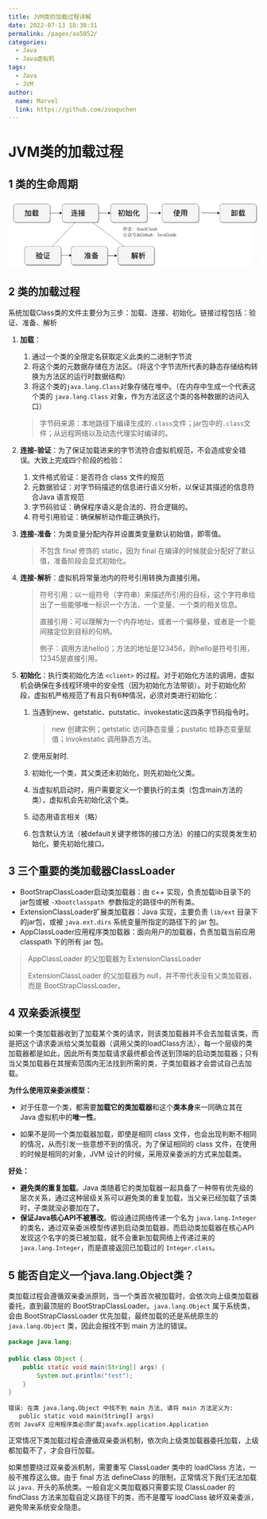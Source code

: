 ```yaml
---
title: JVM类的加载过程详解
date: 2022-07-13 18:30:31
permalink: /pages/aa5052/
categories:
  - Java
  - Java虚拟机
tags:
  - Java
  - JVM
author: 
  name: Marvel
  link: https://github.com/zouquchen
---
```

# JVM类的加载过程

## 1 类的生命周期

<img src="https://raw.githubusercontent.com/zouquchen/Images/main/imgs/%E7%B1%BB%E7%9A%84%E7%94%9F%E5%91%BD%E5%91%A8%E6%9C%9F.png" alt="image-20220304184144243" style="zoom: 67%;" />

## 2 类的加载过程

系统加载Class类的文件主要分为三步：加载、连接、初始化。链接过程包括：验证、准备、解析

1. **加载**：

   1. 通过一个类的全限定名获取定义此类的二进制字节流
   2. 将这个类的元数据存储在方法区。（将这个字节流所代表的静态存储结构转换为方法区的运行时数据结构）
   3. 将这个类的`java.lang.Class`对象存储在堆中。（在内存中生成一个代表这个类的 `java.lang.Class` 对象，作为方法区这个类的各种数据的访问入口）

   > 字节码来源：本地路径下编译生成的`.class`文件；jar包中的`.class`文件；从远程网络以及动态代理实时编译的。

2. **连接-验证**：为了保证加载进来的字节流符合虚拟机规范，不会造成安全错误。大致上完成四个阶段的检验：

   1. 文件格式验证：是否符合 class 文件的规范
   2. 元数据验证：对字节码描述的信息进行语义分析，以保证其描述的信息符合Java 语言规范
   3. 字节码验证：确保程序语义是合法的、符合逻辑的。
   4. 符号引用验证：确保解析动作能正确执行。

3. **连接-准备**：为类变量分配内存并设置类变量默认初始值，即零值。

   > 不包含 final 修饰的 static，因为 final 在编译的时候就会分配好了默认值，准备阶段会显式初始化。

4. **连接-解析**：虚拟机将常量池内的符号引用转换为直接引用。

   > 符号引用：以一组符号（字符串）来描述所引用的目标，这个字符串给出了一些能够唯一标识一个方法、一个变量、一个类的相关信息。
   >
   > 直接引用：可以理解为一个内存地址，或者一个偏移量，或者是一个能间接定位到目标的句柄。
   >
   > 例子：调用方法hello()；方法的地址是123456，则hello是符号引用，12345是直接引用。

5. **初始化**：执行类初始化方法 `<client>` 的过程。对于初始化方法的调用，虚拟机会确保在多线程环境中的安全性（因为初始化方法带锁）。对于初始化阶段，虚拟机严格规范了有且只有6种情况，必须对类进行初始化：

   1. 当遇到new、getstatic、putstatic、invokestatic这四条字节码指令时。

      > new 创建实例；getstatic 访问静态变量；pustatic 给静态变量赋值；invokestatic 调用静态方法。

   2. 使用反射时.

   3. 初始化一个类，其父类还未初始化，则先初始化父类。

   4. 当虚拟机启动时，用户需要定义一个要执行的主类（包含main方法的类），虚拟机会先初始化这个类。

   5. 动态用语言相关（略）

   6. 包含默认方法（被default关键字修饰的接口方法）的接口的实现类发生初始化，要先初始化接口。


## 3 三个重要的类加载器ClassLoader

- BootStrapClassLoader启动类加载器：由 c++ 实现，负责加载lib目录下的jar包或被 `-Xbootclasspath `参数指定的路径中的所有类。
- ExtensionClassLoader扩展类加载器：Java 实现，主要负责 `lib/ext` 目录下的jar包，或被  `java.ext.dirs` 系统变量所指定的路径下的 jar 包。
- AppClassLoader应用程序类加载器：面向用户的加载器，负责加载当前应用 classpath 下的所有 jar 包。

> AppClassLoader 的父加载器为 ExtensionClassLoader
>
> ExtensionClassLoader 的父加载器为 null，并不带代表没有父类加载器，而是 BootStrapClassLoader。

##  4 双亲委派模型

如果一个类加载器收到了加载某个类的请求，则该类加载器并不会去加载该类，而是把这个请求委派给父类加载器（调用父类的loadClass方法），每一个层级的类加载器都是如此，因此所有类加载请求最终都会传送到顶端的启动类加载器；只有当父类加载器在其搜索范围内无法找到所需的类，子类加载器才会尝试自己去加载。

**为什么使用双亲委派模型：**

- 对于任意一个类，都需要**加载它的类加载器**和这个**类本身**来一同确立其在 Java 虚拟机中的**唯一性**。

- 如果不是同一个类加载器加载，即使是相同 class 文件，也会出现判断不相同的情况，从而引发一些意想不到的情况，为了保证相同的 class 文件，在使用的时候是相同的对象，JVM 设计的时候，采用双亲委派的方式来加载类。

**好处：**

- **避免类的重复加载**。Java 类随着它的类加载器一起具备了一种带有优先级的层次关系，通过这种层级关系可以避免类的重复加载，当父亲已经加载了该类时，子类就没必要加在了。
- **保证Java核心API不被篡改**。假设通过网络传递一个名为 `java.lang.Integer` 的类名，通过双亲委派模型传递到启动类加载器，而启动类加载器在核心API发现这个名字的类已被加载，就不会重新加载网络上传递过来的 `java.lang.Integer`，而是直接返回已加载过的 `Integer.class`。



## 5 能否自定义一个java.lang.Object类？

类加载过程会遵循双亲委派原则，当一个类首次被加载时，会依次向上级类加载器委托，直到最顶层的 BootStrapClassLoader。`java.lang.Object` 属于系统类，会由 BootStrapClassLoader 优先加载，最终加载的还是系统原生的 `java.lang.Object` 类，因此会报找不到 main 方法的错误。

```java
package java.lang;

public class Object {
    public static void main(String[] args) {
        System.out.println("test");
    }
}
```

```
错误: 在类 java.lang.Object 中找不到 main 方法, 请将 main 方法定义为:
   public static void main(String[] args)
否则 JavaFX 应用程序类必须扩展javafx.application.Application
```

正常情况下类加载过程会遵循双亲委派机制，依次向上级类加载器委托加载，上级都加载不了，才会自行加载。

如果想要绕过双亲委派机制，需要重写 ClassLoader 类中的 loadClass 方法，一般不推荐这么做。由于 final 方法 defineClass 的限制，正常情况下我们无法加载以 `java.` 开头的系统类。一般自定义类加载器只需要实现 ClassLoader 的 findClass 方法来加载自定义路径下的类，而不是覆写 loadClass 破坏双亲委派，避免带来系统安全隐患。